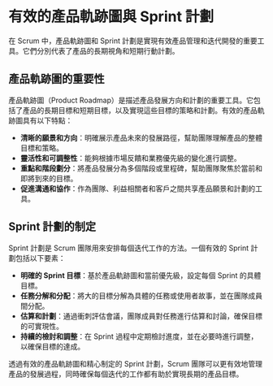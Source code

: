 # 有效的產品軌跡圖與 Sprint 計劃

在 Scrum 中，產品軌跡圖和 Sprint 計劃是實現有效產品管理和迭代開發的重要工具。它們分別代表了產品的長期視角和短期行動計劃。

## 產品軌跡圖的重要性

產品軌跡圖（Product Roadmap）是描述產品發展方向和計劃的重要工具。它包括了產品的長期目標和短期目標，以及實現這些目標的策略和計劃。有效的產品軌跡圖具有以下特點：

- **清晰的願景和方向**：明確展示產品未來的發展路徑，幫助團隊理解產品的整體目標和策略。
- **靈活性和可調整性**：能夠根據市場反饋和業務優先級的變化進行調整。
- **重點和階段劃分**：將產品發展分為多個階段或里程碑，幫助團隊聚焦於當前和即將到來的目標。
- **促進溝通和協作**：作為團隊、利益相關者和客戶之間共享產品願景和計劃的工具。

## Sprint 計劃的制定

Sprint 計劃是 Scrum 團隊用來安排每個迭代工作的方法。一個有效的 Sprint 計劃包括以下要素：

- **明確的 Sprint 目標**：基於產品軌跡圖和當前優先級，設定每個 Sprint 的具體目標。
- **任務分解和分配**：將大的目標分解為具體的任務或使用者故事，並在團隊成員間分配。
- **估算和計劃**：通過衝刺評估會議，團隊成員對任務進行估算和討論，確保目標的可實現性。
- **持續的檢討和調整**：在 Sprint 過程中定期檢討進度，並在必要時進行調整，以確保目標的達成。

透過有效的產品軌跡圖和精心制定的 Sprint 計劃，Scrum 團隊可以更有效地管理產品的發展過程，同時確保每個迭代的工作都有助於實現長期的產品目標。


